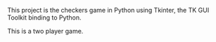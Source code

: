 This project is the checkers game in Python using Tkinter, the TK GUI Toolkit binding to Python.

This is a two player game.
